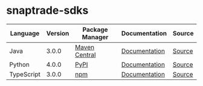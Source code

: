 # snaptrade-sdks


|Language|Version|Package Manager|Documentation|Source|
|-|-|-|-|-|
|Java|3.0.0|[Maven Central](https://central.sonatype.com/artifact/com.konfigthis/snaptrade-java-sdk/3.0.0)|[Documentation](https://github.com/passiv/snaptrade-sdks/tree/master/sdks/java/README.md)|[Source](https://github.com/passiv/snaptrade-sdks/tree/master/sdks/java)|
|Python|4.0.0|[PyPI](https://pypi.org/project/snaptrade-python-sdk/4.0.0)|[Documentation](https://github.com/passiv/snaptrade-sdks/tree/master/sdks/python/README.md)|[Source](https://github.com/passiv/snaptrade-sdks/tree/master/sdks/python)|
|TypeScript|3.0.0|[npm](https://www.npmjs.com/package/snaptrade-typescript-sdk/v/3.0.0)|[Documentation](https://github.com/passiv/snaptrade-sdks/tree/master/sdks/typescript/README.md)|[Source](https://github.com/passiv/snaptrade-sdks/tree/master/sdks/typescript)|